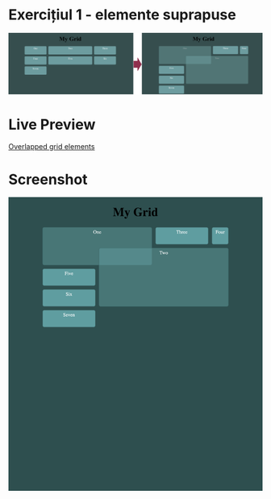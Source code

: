 # Exercițiul 1 - elemente suprapuse

![Overlapped grid elements reference](./overlapped-elements-reference.png)

# Live Preview

<a href="https://html-preview.github.io/?url=https://github.com/vladapilipenco/odc-homeworks/blob/main/12-grid-exercises/overlapped-grid-elements/index.html" target="_blank">Overlapped grid elements</a>

# Screenshot

![Overlapped elements screenshot](./overlapped-grid-elements-screenshot.html.png)
